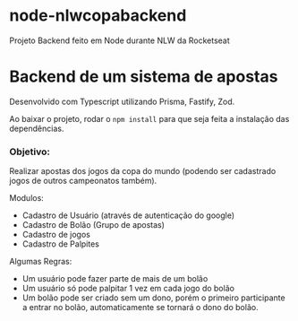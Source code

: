 # node-nlwcopabackend
Projeto Backend feito em Node durante NLW da Rocketseat

# Backend de um sistema de apostas

Desenvolvido com Typescript utilizando Prisma, Fastify, Zod.

Ao baixar o projeto, rodar o `npm install` para que seja feita a instalação das dependências.

### Objetivo:
Realizar apostas dos jogos da copa do mundo (podendo ser cadastrado jogos de outros campeonatos também).

Modulos:
- Cadastro de Usuário (através de autenticação do google)
- Cadastro de Bolão (Grupo de apostas)
- Cadastro de jogos
- Cadastro de Palpites

Algumas Regras:
- Um usuário pode fazer parte de mais de um bolão
- Um usuário só pode palpitar 1 vez em cada jogo do bolão
- Um bolão pode ser criado sem um dono, porém o primeiro participante a entrar no bolão, automaticamente se tornará o dono do bolão.
